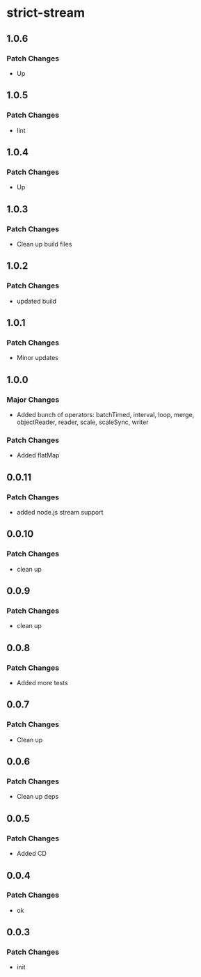 # strict-stream

## 1.0.6

### Patch Changes

- Up

## 1.0.5

### Patch Changes

- lint

## 1.0.4

### Patch Changes

- Up

## 1.0.3

### Patch Changes

- Clean up build files

## 1.0.2

### Patch Changes

- updated build

## 1.0.1

### Patch Changes

- Minor updates

## 1.0.0

### Major Changes

- Added bunch of operators: batchTimed, interval, loop, merge, objectReader, reader, scale, scaleSync, writer

### Patch Changes

- Added flatMap

## 0.0.11

### Patch Changes

- added node.js stream support

## 0.0.10

### Patch Changes

- clean up

## 0.0.9

### Patch Changes

- clean up

## 0.0.8

### Patch Changes

- Added more tests

## 0.0.7

### Patch Changes

- Clean up

## 0.0.6

### Patch Changes

- Clean up deps

## 0.0.5

### Patch Changes

- Added CD

## 0.0.4

### Patch Changes

- ok

## 0.0.3

### Patch Changes

- init
